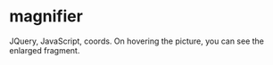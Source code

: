 # magnifier
JQuery, JavaScript, coords. On hovering the picture, you can see the enlarged fragment.
